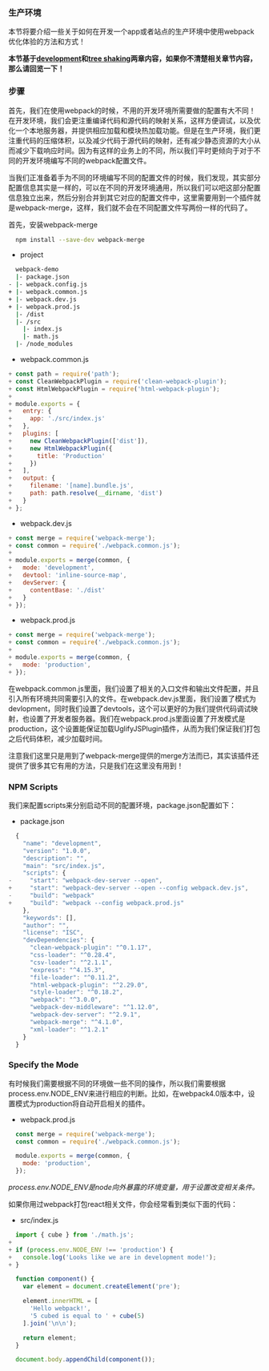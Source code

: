 ### 生产环境

本节将要介绍一些关于如何在开发一个app或者站点的生产环境中使用webpack优化体验的方法和方式！

**本节基于[development](https://github.com/woai30231/frontend-build-tools-note/blob/master/webpack/guide-artical/005.md)和[tree shaking](https://github.com/woai30231/frontend-build-tools-note/blob/master/webpack/guide-artical/007.md)两章内容，如果你不清楚相关章节内容，那么请回览一下！**


### 步骤

首先，我们在使用webpack的时候，不用的开发环境所需要做的配置有大不同！在开发环境，我们会更注重编译代码和源代码的映射关系，这样方便调试，以及优化一个本地服务器，并提供相应加载和模块热加载功能。但是在生产环境，我们更注重代码的压缩体积，以及减少代码于源代码的映射，还有减少静态资源的大小从而减少下载响应时间。因为有这样的业务上的不同，所以我们平时更倾向于对于不同的开发环境编写不同的webpack配置文件。

当我们正准备着手为不同的环境编写不同的配置文件的时候，我们发现，其实部分配置信息其实是一样的，可以在不同的开发环境通用，所以我们可以吧这部分配置信息独立出来，然后分别合并到其它对应的配置文件中，这里需要用到一个插件就是webpack-merge，这样，我们就不会在不同配置文件写两份一样的代码了。

首先，安装webpack-merge

```bash
  npm install --save-dev webpack-merge
```
* project

```bash
  webpack-demo
  |- package.json
- |- webpack.config.js
+ |- webpack.common.js
+ |- webpack.dev.js
+ |- webpack.prod.js
  |- /dist
  |- /src
    |- index.js
    |- math.js
  |- /node_modules
```

* webpack.common.js

```js
+ const path = require('path');
+ const CleanWebpackPlugin = require('clean-webpack-plugin');
+ const HtmlWebpackPlugin = require('html-webpack-plugin');
+
+ module.exports = {
+   entry: {
+     app: './src/index.js'
+   },
+   plugins: [
+     new CleanWebpackPlugin(['dist']),
+     new HtmlWebpackPlugin({
+       title: 'Production'
+     })
+   ],
+   output: {
+     filename: '[name].bundle.js',
+     path: path.resolve(__dirname, 'dist')
+   }
+ };
```

* webpack.dev.js

```js
+ const merge = require('webpack-merge');
+ const common = require('./webpack.common.js');
+
+ module.exports = merge(common, {
+   mode: 'development',
+   devtool: 'inline-source-map',
+   devServer: {
+     contentBase: './dist'
+   }
+ });
```

* webpack.prod.js

```js
+ const merge = require('webpack-merge');
+ const common = require('./webpack.common.js');
+
+ module.exports = merge(common, {
+   mode: 'production',
+ });
```

在webpack.common.js里面，我们设置了相关的入口文件和输出文件配置，并且引入所有环境共同需要引入的文件。在webpack.dev.js里面，我们设置了模式为devlopment，同时我们设置了devtools，这个可以更好的为我们提供代码调试映射，也设置了开发者服务器。我们在webpack.prod.js里面设置了开发模式是production，这个设置能保证加载UglifyJSPlugin插件，从而为我们保证我们打包之后代码体积，减少加载时间。

注意我们这里只是用到了webpack-merge提供的merge方法而已，其实该插件还提供了很多其它有用的方法，只是我们在这里没有用到！

### NPM Scripts

我们来配置scripts来分别启动不同的配置环境，package.json配置如下：

* package.json

```javascript
  {
    "name": "development",
    "version": "1.0.0",
    "description": "",
    "main": "src/index.js",
    "scripts": {
-     "start": "webpack-dev-server --open",
+     "start": "webpack-dev-server --open --config webpack.dev.js",
-     "build": "webpack"
+     "build": "webpack --config webpack.prod.js"
    },
    "keywords": [],
    "author": "",
    "license": "ISC",
    "devDependencies": {
      "clean-webpack-plugin": "^0.1.17",
      "css-loader": "^0.28.4",
      "csv-loader": "^2.1.1",
      "express": "^4.15.3",
      "file-loader": "^0.11.2",
      "html-webpack-plugin": "^2.29.0",
      "style-loader": "^0.18.2",
      "webpack": "^3.0.0",
      "webpack-dev-middleware": "^1.12.0",
      "webpack-dev-server": "^2.9.1",
      "webpack-merge": "^4.1.0",
      "xml-loader": "^1.2.1"
    }
  }
```

### Specify the Mode

有时候我们需要根据不同的环境做一些不同的操作，所以我们需要根据process.env.NODE_ENV来进行相应的判断。比如，在webpack4.0版本中，设置模式为production将自动开启相关的插件。

* webpack.prod.js

```javascript
  const merge = require('webpack-merge');
  const common = require('./webpack.common.js');

  module.exports = merge(common, {
    mode: 'production',
  });
```

*process.env.NODE_ENV是node向外暴露的环境变量，用于设置改变相关条件。*

如果你用过webpack打包react相关文件，你会经常看到类似下面的代码：

* src/index.js

```javascript
  import { cube } from './math.js';
+
+ if (process.env.NODE_ENV !== 'production') {
+   console.log('Looks like we are in development mode!');
+ }

  function component() {
    var element = document.createElement('pre');

    element.innerHTML = [
      'Hello webpack!',
      '5 cubed is equal to ' + cube(5)
    ].join('\n\n');

    return element;
  }

  document.body.appendChild(component());
```
